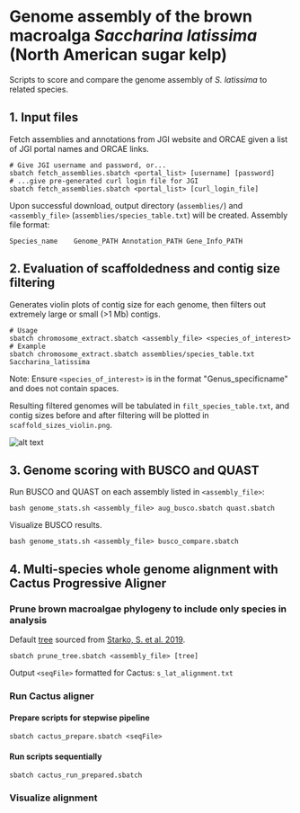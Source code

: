 # Genome assembly of the brown macroalga *Saccharina latissima* (North American sugar kelp)
Scripts to score and compare the genome assembly of *S. latissima* to related species.

## 1. Input files
Fetch assemblies and annotations from JGI website and ORCAE given a list of JGI portal names and ORCAE links.
```
# Give JGI username and password, or...
sbatch fetch_assemblies.sbatch <portal_list> [username] [password]
# ...give pre-generated curl login file for JGI
sbatch fetch_assemblies.sbatch <portal_list> [curl_login_file]
```
Upon successful download, output directory (`assemblies/`) and `<assembly_file>` (`assemblies/species_table.txt`) will be created.
Assembly file format:
```
Species_name	Genome_PATH	Annotation_PATH	Gene_Info_PATH
```

## 2. Evaluation of scaffoldedness and contig size filtering
Generates violin plots of contig size for each genome, then filters out extremely large or small (>1 Mb) contigs.
```
# Usage
sbatch chromosome_extract.sbatch <assembly_file> <species_of_interest>
# Example
sbatch chromosome_extract.sbatch assemblies/species_table.txt Saccharina_latissima
```
Note: Ensure `<species_of_interest>` is in the format "Genus_specificname" and does not contain spaces.

Resulting filtered genomes will be tabulated in `filt_species_table.txt`, and contig sizes before and after filtering will be plotted in `scaffold_sizes_violin.png`.

![alt text](https://github.com/kdews/s-latissima-genome/blob/main/scaffold_sizes_violin.png)

## 3. Genome scoring with BUSCO and QUAST
Run BUSCO and QUAST on each assembly listed in `<assembly_file>`:
```
bash genome_stats.sh <assembly_file> aug_busco.sbatch quast.sbatch
```

Visualize BUSCO results.
```
bash genome_stats.sh <assembly_file> busco_compare.sbatch
```

## 4. Multi-species whole genome alignment with Cactus Progressive Aligner
### Prune brown macroalgae phylogeny to include only species in analysis
Default [tree](https://ars.els-cdn.com/content/image/1-s2.0-S1055790319300892-mmc1.txt) sourced from [Starko, S. et al. 2019](https://doi.org/10.1016/j.ympev.2019.04.012).
```
sbatch prune_tree.sbatch <assembly_file> [tree]
```
Output `<seqFile>` formatted for Cactus: `s_lat_alignment.txt`

### Run Cactus aligner
#### Prepare scripts for stepwise pipeline
```
sbatch cactus_prepare.sbatch <seqFile>
```
#### Run scripts sequentially
```
sbatch cactus_run_prepared.sbatch
```

### Visualize alignment

